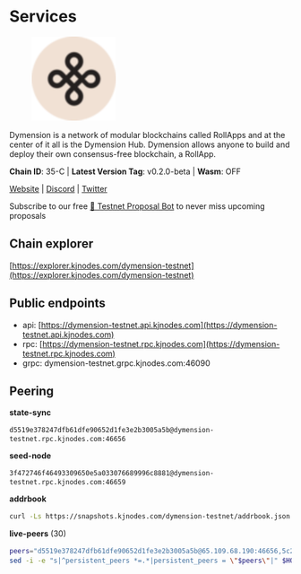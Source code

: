 # Services

<figure><img src="https://raw.githubusercontent.com/kj89/cosmos-images/main/logos/dymension.png" width="150" alt=""><figcaption></figcaption></figure>

Dymension is a network of modular blockchains called RollApps  and at the center of it all is the Dymension Hub. Dymension  allows anyone to build and deploy their own consensus-free blockchain, a RollApp.

**Chain ID**: 35-C | **Latest Version Tag**: v0.2.0-beta | **Wasm**: OFF

[Website](https://dymension.xyz/) | [Discord](https://discord.gg/dymension) | [Twitter](https://twitter.com/dymensionXYZ)



Subscribe to our free [🤖 Testnet Proposal Bot](https://t.me/kjnodes_testnet_proposal_bot) to never miss upcoming proposals


## Chain explorer
[https://explorer.kjnodes.com/dymension-testnet](https://explorer.kjnodes.com/dymension-testnet)

## Public endpoints

* api: [https://dymension-testnet.api.kjnodes.com](https://dymension-testnet.api.kjnodes.com)
* rpc: [https://dymension-testnet.rpc.kjnodes.com](https://dymension-testnet.rpc.kjnodes.com)
* grpc: dymension-testnet.grpc.kjnodes.com:46090

## Peering

**state-sync**

```text
d5519e378247dfb61dfe90652d1fe3e2b3005a5b@dymension-testnet.rpc.kjnodes.com:46656
```

**seed-node**

```text
3f472746f46493309650e5a033076689996c8881@dymension-testnet.rpc.kjnodes.com:46659
```

**addrbook**
```bash
curl -Ls https://snapshots.kjnodes.com/dymension-testnet/addrbook.json > $HOME/.dymension/config/addrbook.json
```

**live-peers** (30)
```bash
peers="d5519e378247dfb61dfe90652d1fe3e2b3005a5b@65.109.68.190:46656,5c2a752c9b1952dbed075c56c600c3a79b58c395@195.3.220.54:27086,98a03e1d03c1646e982b3379c0132d3828b0cacd@37.128.87.66:26656,62f5e5db360892ce0e8fc4cc5de7b880936e8410@82.208.23.204:04656,0cc10d01b749a1e8b8d14c077140c776394d31e5@65.108.9.164:21456,4d2ec1e61d61550fc5bfacc57e971ff9b6181152@135.181.180.29:26656,a85420b25181bdb9b3a38741c48dafd5fb3b922f@209.34.205.57:26656,0ee31ef97ba6b6c13b25b5c528163f2092821c2d@65.21.132.27:24856,c6cdcc7f8e1a33f864956a8201c304741411f219@3.214.163.125:26656,8b5367df2b1287174ce8950654953d81a7d69a29@144.76.201.43:26556,60f464943e6434579abdfa28a3122bd2d6008dec@139.99.68.119:26656,55f233c7c4bea21a47d266921ca5fce657f3adf7@168.119.240.200:26656,48ea1c8c62e9eb193a317096339b22f4a4452c8c@185.144.99.22:26656,0d30a0790a216d01c9759ab48192d9154381e6c0@136.243.88.91:3240,ba2ef45240cc997443df795b801a34602ba68b55@65.109.92.241:17886,43a46e2fbe871246e8fee045749d0a4677042b0c@95.217.216.88:46656,88e09de4c713ecb3497f39f6e6c599aea7a10750@65.109.38.111:20556,b24974dd15a984f882438d907ee97c6baf1ae766@185.177.116.36:656,63996f52b1dc68259ff64bb2546625c71fc9d546@176.9.48.38:26656,77791ee9b1eb56682335c451c296f450ee649c01@44.209.89.17:26656,c26dc8486e8c4817e154812462993ce562cda221@65.108.231.124:32656,747d05bfe9f3e0c2e0462ac351c577699e1d9b8c@207.244.244.194:26656,965694b051742c2da0ea66502dd9bfeea38de265@198.244.228.235:26656,af6787b3273dd60e0f809c7e5e2a2a9fd379045e@195.201.195.61:27656,692189bd9936b767021d703b51d824e213cd9b92@89.252.21.37:60856,5dbbb68e0c8a86bdc372cf1de0691f1cdc6a96ad@82.208.23.223:27656,281190aa44ca82fb47afe60ba1a8902bae469b2a@88.99.164.158:17086,e891edc820240a032c89a2ae8f17e3d1d44ecaf9@15.204.31.186:26656,b921655e6c66235915e7d4465ea2146e537f13e4@167.235.6.228:26636,6011e62596d177073f3bed476622162652ab4310@164.68.105.143:26656"
sed -i -e "s|^persistent_peers *=.*|persistent_peers = \"$peers\"|" $HOME/.dymension/config/config.toml
```
